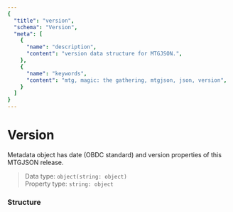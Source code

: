 ```yaml
---
{
  "title": "version",
  "schema": "Version",
  "meta": [
    {
      "name": "description",
      "content": "version data structure for MTGJSON.",
    },
    {
      "name": "keywords",
      "content": "mtg, magic: the gathering, mtgjson, json, version",
    }
  ]
}
---
```


# Version

Metadata object has date (OBDC standard) and version properties of this MTGJSON release.

> Data type: `object(string: object)`  
> Property type: `string: object`  

### Structure

<GenerateTable/>